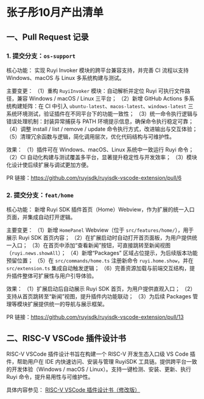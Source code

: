# 张子彤10月产出清单
## 一、Pull Request 记录
### 1. 提交分支：`os-support`
核心功能：
实现 Ruyi Invoker 模块的跨平台兼容支持，并完善 CI 流程以支持 Windows、macOS 与 Linux 多系统构建与测试。

主要变更：
（1）重构 `RuyiInvoker` 模块：自动解析并定位 Ruyi 可执行文件路径，兼容 Windows / macOS / Linux 三平台；
（2）新增 GitHub Actions 多系统构建矩阵：在 CI 中引入 `ubuntu-latest`、`macos-latest`、`windows-latest` 三系统环境测试，验证插件在不同平台下的功能一致性；
（3）统一命令执行逻辑与错误处理机制：封装异常捕获与 PATH 环境提示信息，确保命令执行稳定可靠；
（4）调整 install / list / remove / update 命令执行方式，改进输出与交互体验；
（5）清理冗余函数与逻辑，简化调用层次，优化代码结构与可维护性。

效果：
（1）插件可在 Windows、macOS、Linux 系统中一致运行 Ruyi 命令；
（2）CI 自动化构建与测试覆盖多平台，显著提升稳定性与开发效率；
（3）模块化设计使后续扩展与调试更加方便。

PR 链接：https://github.com/ruyisdk/ruyisdk-vscode-extension/pull/6
### 2. 提交分支：`feat/home`
核心功能：
新增 Ruyi SDK 插件首页（Home）Webview，作为扩展的统一入口页面，并集成自动打开逻辑。

主要变更：
（1）新增 `HomePanel` Webview（位于 `src/features/home/`），用于展示 Ruyi SDK 首页内容；
（2）在扩展启动时自动打开首页面板，为用户提供统一入口；
（3）在首页中添加“查看新闻”按钮，可直接跳转至新闻视图（`ruyi.news.showAll`）；
（4）新增“Packages” 区域占位提示，为后续版本功能预留位置；
（5）在 `src/commands/home.ts` 注册新命令 `ruyi.home.show`，并在 `src/extension.ts` 集成自动触发逻辑；
（6）完善资源加载与前端交互结构，提升插件整体可扩展性与用户引导体验。

效果：
（1）扩展启动后自动展示 Ruyi SDK 首页，为用户提供直观入口；
（2）支持从首页跳转至“新闻”视图，提升插件内功能联动；
（3）为后续 Packages 管理等模块扩展提供统一的导航与展示框架。

PR 链接：https://github.com/ruyisdk/ruyisdk-vscode-extension/pull/13
## 二、RISC-V VSCode 插件设计书
RISC-V VSCode 插件设计书旨在构建一个 RISC-V 开发生态入口级 VS Code 插件，帮助用户在 IDE 内快速访问、安装与管理 RuyiSDK 工具链。提供跨平台一致的开发体验（Windows / macOS / Linux）。支持一键检测、安装、更新、执行 Ruyi 命令，提升易用性与可维护性。

具体内容参见：
[RISC-V VSCode 插件设计书（修改版）](<../docs/RISC-V VSCode 插件设计书（修改版）.pdf>)

